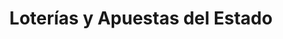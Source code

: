 ---
title: "Loterías y Apuestas del Estado"
url: /tarragona/loterias-y-apuestas-del-estado-avinguda-de-roma/
shop: lotería
---